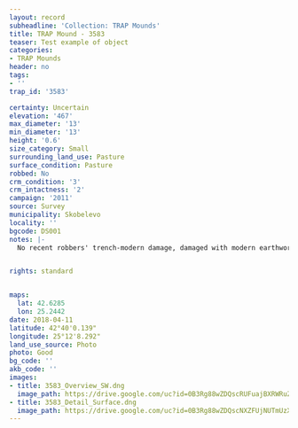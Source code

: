 ```yaml
---
layout: record
subheadline: 'Collection: TRAP Mounds'
title: TRAP Mound - 3583
teaser: Test example of object
categories:
- TRAP Mounds
header: no
tags:
- ''
trap_id: '3583'

certainty: Uncertain
elevation: '467'
max_diameter: '13'
min_diameter: '13'
height: '0.6'
size_category: Small
surrounding_land_use: Pasture
surface_condition: Pasture
robbed: No
crm_condition: '3'
crm_intactness: '2'
campaign: '2011'
source: Survey
municipality: Skobelevo
locality: ''
bgcode: DS001
notes: |-
  No recent robbers' trench-modern damage, damaged with modern earthwork extending south, pile of large stones on W-side.


rights: standard


maps:
  lat: 42.6285
  lon: 25.2442
date: 2018-04-11
latitude: 42°40'0.139"
longitude: 25°12'8.292"
land_use_source: Photo
photo: Good
bg_code: ''
akb_code: ''
images:
- title: 3583_Overview_SW.dng
  image_path: https://drive.google.com/uc?id=0B3Rg88wZDQscRUFuajBXRWRuZFk
- title: 3583_Detail_Surface.dng
  image_path: https://drive.google.com/uc?id=0B3Rg88wZDQscNXZFUjNUTmUzXzA
---
```

